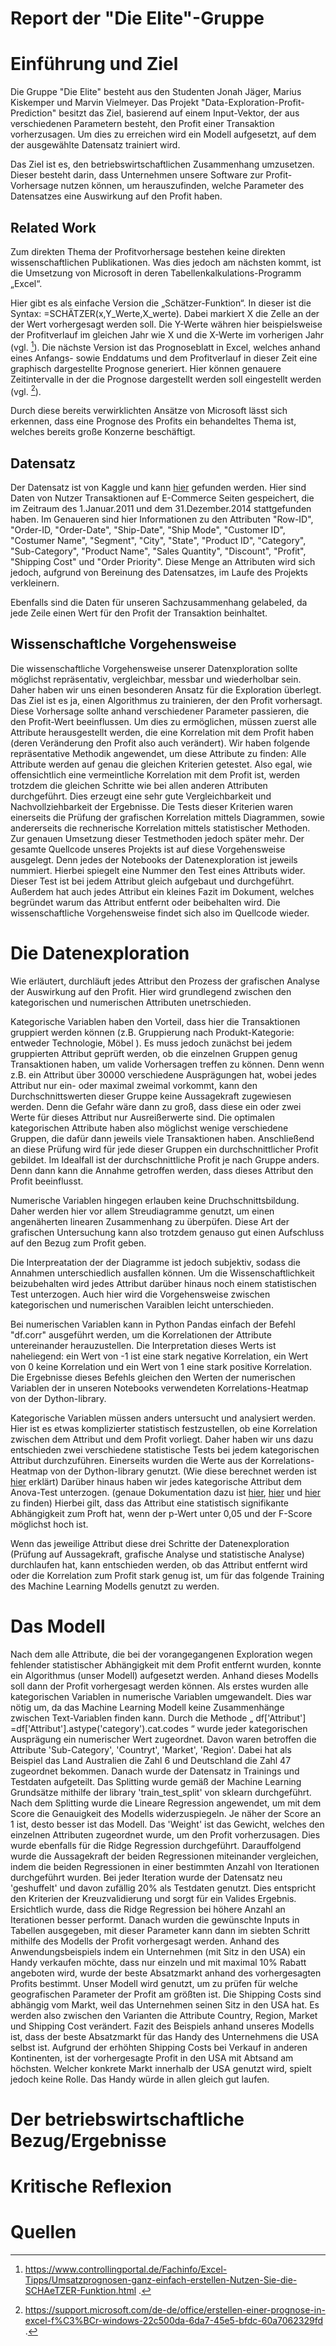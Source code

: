 # Report der "Die Elite"-Gruppe

# Einführung und Ziel
Die Gruppe "Die Elite" besteht aus den Studenten Jonah Jäger, Marius Kiskemper und Marvin Vielmeyer. Das Projekt "Data-Exploration-Profit-Prediction" besitzt das Ziel, basierend auf einem Input-Vektor, der aus verschiedenen Parametern besteht, den Profit einer Transaktion vorherzusagen. Um dies zu erreichen wird ein Modell aufgesetzt, auf dem der ausgewählte Datensatz trainiert wird. 

Das Ziel ist es, den betriebswirtschaftlichen Zusammenhang umzusetzen. Dieser besteht darin, dass Unternehmen unsere Software zur Profit-Vorhersage nutzen können, um herauszufinden, welche Parameter des Datensatzes eine Auswirkung auf den Profit haben.

## Related Work
Zum direkten Thema der Profitvorhersage bestehen keine direkten wissenschaftlichen Publikationen. Was dies jedoch am nächsten kommt, ist die Umsetzung von Microsoft in deren Tabellenkalkulations-Programm „Excel“.

Hier gibt es als einfache Version die „Schätzer-Funktion“. In dieser ist die Syntax:  =SCHÄTZER(x,Y_Werte,X_werte). Dabei markiert X die Zelle an der der Wert vorhergesagt werden soll. Die Y-Werte währen hier beispielsweise der Profitverlauf im gleichen Jahr wie X und die X-Werte im vorherigen Jahr (vgl. [^Quelle1]). 
Die nächste Version ist das Prognoseblatt in Excel, welches anhand eines Anfangs- sowie Enddatums und dem Profitverlauf in dieser Zeit eine graphisch dargestellte Prognose generiert. Hier können genauere Zeitintervalle in der die Prognose dargestellt werden soll eingestellt werden (vgl. [^Quelle2]).

Durch diese bereits verwirklichten Ansätze von Microsoft lässt sich erkennen, dass eine Prognose des Profits ein behandeltes Thema ist, welches bereits große Konzerne beschäftigt. 


## Datensatz
Der Datensatz ist von Kaggle und kann [hier](https://www.kaggle.com/apoorvaappz/global-super-store-dataset "hier") gefunden werden. Hier sind Daten von Nutzer Transaktionen auf E-Commerce Seiten gespeichert, die im Zeitraum des 1.Januar.2011 und dem 31.Dezember.2014 stattgefunden haben. Im Genaueren sind hier Informationen zu den Attributen "Row-ID", "Order-ID, "Order-Date", "Ship-Date", "Ship Mode", "Customer ID", "Costumer Name", "Segment", "City", "State", "Product ID",	"Category",	
"Sub-Category",	"Product Name",	"Sales	Quantity",	"Discount",	"Profit",	"Shipping Cost"	und "Order Priority". Diese Menge an Attributen wird sich jedoch, aufgrund von Bereinung des Datensatzes, im Laufe des Projekts verkleinern.    

Ebenfalls sind die Daten für unseren Sachzusammenhang gelabeled, da jede Zeile einen Wert für den Profit der Transaktion beinhaltet. 

## Wissenschaftlche Vorgehensweise 
Die wissenschaftliche Vorgehensweise unserer Datenxploration sollte möglichst repräsentativ, vergleichbar, messbar und wiederholbar sein. Daher haben wir uns einen besonderen Ansatz für die Exploration überlegt. Das Ziel ist es ja, einen Algorithmus zu trainieren, der den Profit vorhersagt. Diese Vorhersage sollte anhand verschiedener Parameter passieren, die den Profit-Wert beeinflussen. Um dies zu ermöglichen, müssen zuerst alle Attribute herausgestellt werden, die eine Korrelation mit dem Profit haben (deren Veränderung den Profit also auch verändert). 
Wir haben folgende repräsentative Methodik angewendet, um diese Attribute zu finden: Alle Attribute werden auf genau die gleichen Kriterien getestet. Also egal, wie offensichtlich eine vermeintliche Korrelation mit dem Profit ist, werden trotzdem die gleichen Schritte wie bei allen anderen Attributen durchgeführt. Dies erzeugt eine sehr gute Vergleichbarkeit und Nachvollziehbarkeit der Ergebnisse.
Die Tests dieser Kriterien waren einerseits die Prüfung der grafischen Korrelation mittels Diagrammen, sowie andererseits die rechnerische Korrelation mittels statistischer Methoden. Zur genauen Umsetzung dieser Testmethoden jedoch später mehr.
Der gesamte Quellcode unseres Projekts ist auf diese Vorgehensweise ausgelegt. Denn jedes der Notebooks der Datenexploration ist jeweils nummiert. Hierbei spiegelt eine Nummer den Test eines Attributs wider. Dieser Test ist bei jedem Attribut gleich aufgebaut und durchgeführt. Außerdem hat auch jedes Attribut ein kleines Fazit im Dokument, welches begründet warum das Attribut entfernt oder beibehalten wird. Die wissenschaftliche Vorgehensweise findet sich also im Quellcode wieder.

# Die Datenexploration

Wie erläutert, durchläuft jedes Attribut den Prozess der grafischen Analyse der Auswirkung auf den Profit. Hier wird grundlegend zwischen den kategorischen und numerischen Attributen unetrschieden. 

Kategorische Variablen haben den Vorteil, dass hier die Transaktionen gruppiert werden können (z.B. Gruppierung nach Produkt-Kategorie: entweder Technologie, Möbel ). Es muss jedoch zunächst bei jedem gruppierten Attribut geprüft werden, ob die einzelnen Gruppen genug Transaktionen haben, um valide Vorhersagen treffen zu können. Denn wenn z.B. ein Attribut über 30000 verschiedene Ausprägungen hat, wobei jedes Attribut nur ein- oder maximal zweimal vorkommt, kann den Durchschnittswerten dieser Gruppe keine Aussagekraft zugewiesen werden. Denn die Gefahr wäre dann zu groß, dass diese ein oder zwei Werte für dieses Attribut nur Ausreißerwerte sind. Die optimalen kategorischen Attribute haben also möglichst wenige verschiedene Gruppen, die dafür dann jeweils viele Transaktionen haben. Anschließend an diese Prüfung wird für jede dieser Gruppen ein durchschnittlicher Profit gebildet. Im Idealfall ist der durchschnittliche Profit je nach Gruppe anders. Denn dann kann die Annahme getroffen werden, dass dieses Attribut den Profit beeinflusst.

Numerische Variablen hingegen erlauben keine Druchschnittsbildung. Daher werden hier vor allem Streudiagramme genutzt, um einen angenäherten linearen Zusammenhang zu überpüfen. Diese Art der grafischen Untersuchung kann also trotzdem genauso gut einen Aufschluss auf den Bezug zum Profit geben.

Die Interpreatation der der Diagramme ist jedoch subjektiv, sodass die Annahmen unterschiedlich ausfallen können. Um die Wissenschaftlichkeit beizubehalten wird jedes Attribut darüber hinaus noch einem statistischen Test unterzogen. Auch hier wird die Vorgehensweise zwischen kategorischen und numerischen Varaiblen leicht unterschieden.

Bei numerischen Variablen kann in Python Pandas einfach der Befehl "df.corr" ausgeführt werden, um die Korrelationen der Attribute untereinander herauzustellen. Die Interpretation dieses Werts ist naheliegend: ein Wert von -1 ist eine stark negative Korrelation, ein Wert von 0 keine Korrelation und ein Wert von 1 eine stark positive Korrelation. Die Ergebnisse dieses Befehls gleichen den Werten der numerischen Variablen der in unseren Notebooks verwendeten Korrelations-Heatmap von der Dython-library.

Kategorische Variablen müssen anders untersucht und analysiert werden. Hier ist es etwas komplizierter statistisch festzustellen, ob eine Korrelation zwischen dem Attribut und dem Profit vorliegt. Daher haben wir uns dazu entschieden zwei verschiedene statistische Tests bei jedem kategorischen Attribut durchzuführen. Einerseits wurden die Werte aus der Korrelations-Heatmap von der Dython-library genutzt. (Wie diese berechnet werden ist [hier](https://towardsdatascience.com/the-search-for-categorical-correlation-a1cf7f1888c9 "hier") erklärt) Darüber hinaus haben wir jedes kategorische Attribut dem Anova-Test unterzogen. (genaue Dokumentation dazu ist [hier](https://support.minitab.com/en-us/minitab-express/1/help-and-how-to/modeling-statistics/anova/how-to/one-way-anova/interpret-the-results/key-results/ "hier"), [hier](https://blog.minitab.com/de/grundlagen-der-varianzanalyse-anova-und-des-f-tests "hier") und [hier](https://www.statisticshowto.com/probability-and-statistics/f-statistic-value-test/ "hier") zu finden) Hierbei gilt, dass das Attribut eine statistisch signifikante Abhängigkeit zum Proft hat, wenn der p-Wert unter 0,05 und der F-Score möglichst hoch ist.

Wenn das jeweilige Attribut diese drei Schritte der Datenexploration (Prüfung auf Aussagekraft, grafische Analyse und statistische Analyse) durchlaufen hat, kann entschieden werden, ob das Attribut entfernt wird oder die Korrelation zum Profit stark genug ist, um für das folgende Training des Machine Learning Modells genutzt zu werden.

# Das Modell
Nach dem alle Attribute, die bei der vorangegangenen Exploration wegen fehlender statistischer Abhängigkeit mit dem Profit entfernt wurden, konnte ein Algorithmus (unser Modell) aufgesetzt werden. Anhand dieses Modells soll dann der Profit vorhergesagt werden können. Als erstes wurden alle kategorischen Variablen in numerische Variablen umgewandelt. Dies war nötig um, da das Machine Learning Modell keine Zusammenhänge zwischen Text-Variablen finden kann. Durch die Methode „ df['Attribut'] =df['Attribut'].astype('category').cat.codes “ wurde jeder kategorischen Ausprägung ein numerischer Wert zugeordnet. Davon waren betroffen die Attribute 'Sub-Category', 'Countryt', 'Market', 'Region'. Dabei hat als Beispiel das Land Australien die Zahl 6 und Deutschland die Zahl 47 zugeordnet bekommen. Danach wurde der Datensatz in Trainings und Testdaten aufgeteilt. Das Splitting wurde gemäß der Machine Learning Grundsätze mithilfe der library 'train_test_split' von sklearn durchgeführt. Nach dem Splitting wurde die Lineare Regression angewendet, um mit dem Score die Genauigkeit des Modells widerzuspiegeln. Je näher der Score an 1 ist, desto besser ist das Modell. Das 'Weight'  ist das Gewicht, welches den einzelnen Attributen zugeordnet wurde, um den Profit vorherzusagen. Dies wurde ebenfalls für die Ridge Regression durchgeführt. Darauffolgend wurde die Aussagekraft der beiden Regressionen miteinander vergleichen, indem die beiden Regressionen in einer bestimmten Anzahl von Iterationen durchgeführt wurden. Bei jeder Iteration wurde der Datensatz neu 'geshuffelt' und davon zufällig 20% als Testdaten genutzt. Dies entspricht den Kriterien der Kreuzvalidierung und sorgt für ein Valides Ergebnis. Ersichtlich wurde, dass die Ridge Regression bei höhere Anzahl an Iterationen besser performt. Danach wurden die gewünschte Inputs in Tabellen ausgegeben, mit dieser Parameter kann dann im siebten Schritt mithilfe des Modells der Profit vorhergesagt werden. Anhand des Anwendungsbeispiels indem ein Unternehmen (mit Sitz in den USA) ein Handy verkaufen möchte, dass nur einzeln und mit maximal 10% Rabatt angeboten wird, wurde der beste Absatzmarkt anhand des vorhergesagten Profits bestimmt. Unser Modell wird genutzt, um zu prüfen für welche geografischen Parameter der Profit am größten ist. Die Shipping Costs sind abhängig vom Markt, weil das Unternehmen seinen Sitz in den USA hat. Es werden also zwischen den Varianten die Attribute Country, Region, Market und Shipping Cost verändert. Fazit des Beispiels anhand unseres Modells ist, dass der beste Absatzmarkt für das Handy des Unternehmens die USA selbst ist. Aufgrund der erhöhten Shipping Costs bei Verkauf in anderen Kontinenten, ist der vorhergesagte Profit in den USA mit Abtsand am höchsten. Welcher konkrete Markt innerhalb der USA genutzt wird, spielt jedoch keine Rolle. Das Handy würde in allen gleich gut laufen.


# Der betriebswirtschaftliche Bezug/Ergebnisse


# Kritische Reflexion

# Quellen
[^Quelle1]: https://www.controllingportal.de/Fachinfo/Excel-Tipps/Umsatzprognosen-ganz-einfach-erstellen-Nutzen-Sie-die-SCHAeTZER-Funktion.html .
[^Quelle2]: https://support.microsoft.com/de-de/office/erstellen-einer-prognose-in-excel-f%C3%BCr-windows-22c500da-6da7-45e5-bfdc-60a7062329fd .

